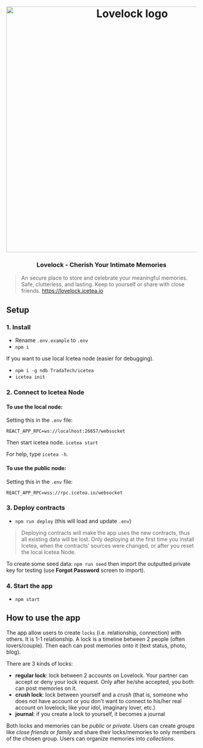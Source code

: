 <h1 align="center">
  <a href="https://lovelock.icetea.io"><img width="650px" src="https://lovelock.icetea.io/static/img/share.jpg" alt="Lovelock logo" /></a>
</h1>

<h3 align="center">Lovelock - Cherish Your Intimate Memories</h3>

> An secure place to store and celebrate your meaningful memories. Safe, clutterless, and lasting. Keep to yourself or share with close friends. https://lovelock.icetea.io

## Setup

### 1. Install

- Rename `.env.example` to `.env`
- `npm i`

If you want to use local Icetea node (easier for debugging).
- `npm i -g ndb TradaTech/icetea`
- `icetea init`

### 2. Connect to Icetea Node

#### To use the local node:

Setting this in the `.env` file:
```
REACT_APP_RPC=ws://localhost:26657/websocket
```

Then start icetea node.
`icetea start`

For help, type `icetea -h`.

#### To use the public node:

Setting this in the `.env` file:
```
REACT_APP_RPC=wss://rpc.icetea.io/websocket
```

### 3. Deploy contracts

- `npm run deploy` (this will load and update `.env`)

> Deploying contracts will make the app uses the new contracts, thus all existing data will be lost. Only deploying at the first time you install Icetea, when the contracts' sources were changed, or after you reset the local Icetea Node.

To create some seed data: `npm run seed` then import the outputted private key for testing (use __Forgot Password__ screen to import).

### 4. Start the app

- `npm start`

## How to use the app

The app allow users to create `locks` (i.e. relationship, connection) with others. It is 1-1 relationship. A lock is a timeline between 2 people (often lovers/couple). Then each can post memories onto it (text status, photo, blog).

There are 3 kinds of locks:
- __regular lock__: lock between 2 accounts on Lovelock. Your partner can accept or deny your lock request. Only after he/she accepted, you both can post memories on it.
- __crush lock__: lock between yourself and a _crush_ (that is, someone who does not have account or you don't want to connect to his/her real account on lovelock; like your idol, imaginary lover, etc.)
- __journal__: if you create a lock to yourself, it becomes a journal

Both locks and memories can be _public_ or _private_. Users can create _groups_ like _close friends_ or _family_ and share their locks/memories to only members of the chosen group. Users can organize memories into _collections_.
